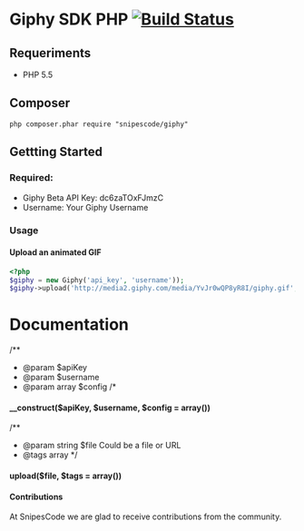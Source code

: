 # Giphy SDK PHP [![Build Status](https://secure.travis-ci.org/SnipesCode/giphy.png?branch=master)](http://travis-ci.org/SnipesCode/giphy)

## Requeriments
* PHP 5.5

## Composer
```
php composer.phar require "snipescode/giphy"
```
## Gettting Started
### Required:
* Giphy Beta API Key: dc6zaTOxFJmzC
* Username: Your Giphy Username

### Usage
#### Upload an animated GIF
``` php
<?php
$giphy = new Giphy('api_key', 'username'));
$giphy->upload('http://media2.giphy.com/media/YvJr0wQP8yR8I/giphy.gif', array('Kirk (Alternate)', 'Star Trek (2009)', 'Kobayashi Maru'));

```

# Documentation

/**
* @param $apiKey
* @param $username
* @param array $config
 /*   
####  __construct($apiKey, $username, $config = array())

/**
* @param string $file Could be a file or URL
* @tags array
*/
#### upload($file, $tags = array())

#### Contributions

At SnipesCode we are glad to receive contributions from the community.
